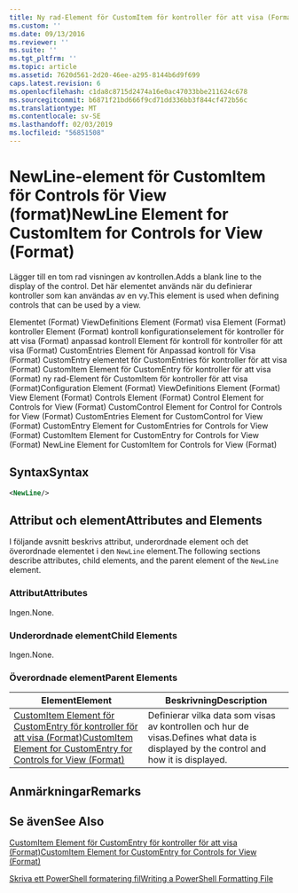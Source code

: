 ```yaml
---
title: Ny rad-Element för CustomItem för kontroller för att visa (Format) | Microsoft Docs
ms.custom: ''
ms.date: 09/13/2016
ms.reviewer: ''
ms.suite: ''
ms.tgt_pltfrm: ''
ms.topic: article
ms.assetid: 7620d561-2d20-46ee-a295-8144b6d9f699
caps.latest.revision: 6
ms.openlocfilehash: c1da8c8715d2474a16e0ac47033bbe211624c678
ms.sourcegitcommit: b6871f21bd666f9cd71dd336bb3f844cf472b56c
ms.translationtype: MT
ms.contentlocale: sv-SE
ms.lasthandoff: 02/03/2019
ms.locfileid: "56851508"
---
```

# <a name="newline-element-for-customitem-for-controls-for-view-format"></a><span data-ttu-id="44160-102">NewLine-element för CustomItem för Controls för View (format)</span><span class="sxs-lookup"><span data-stu-id="44160-102">NewLine Element for CustomItem for Controls for View (Format)</span></span>

<span data-ttu-id="44160-103">Lägger till en tom rad visningen av kontrollen.</span><span class="sxs-lookup"><span data-stu-id="44160-103">Adds a blank line to the display of the control.</span></span> <span data-ttu-id="44160-104">Det här elementet används när du definierar kontroller som kan användas av en vy.</span><span class="sxs-lookup"><span data-stu-id="44160-104">This element is used when defining controls that can be used by a view.</span></span>

<span data-ttu-id="44160-105">Elementet (Format) ViewDefinitions Element (Format) visa Element (Format) kontroller Element (Format) kontroll konfigurationselement för kontroller för att visa (Format) anpassad kontroll Element för kontroll för kontroller för att visa (Format) CustomEntries Element för Anpassad kontroll för Visa (Format) CustomEntry elementet för CustomEntries för kontroller för att visa (Format) CustomItem Element för CustomEntry för kontroller för att visa (Format) ny rad-Element för CustomItem för kontroller för att visa (Format)</span><span class="sxs-lookup"><span data-stu-id="44160-105">Configuration Element (Format) ViewDefinitions Element (Format) View Element (Format) Controls Element (Format) Control Element for Controls for View (Format) CustomControl Element for Control for Controls for View (Format) CustomEntries Element for CustomControl for View (Format) CustomEntry Element for CustomEntries for Controls for View (Format) CustomItem Element for CustomEntry for Controls for View (Format) NewLine Element for CustomItem for Controls for View (Format)</span></span>

## <a name="syntax"></a><span data-ttu-id="44160-106">Syntax</span><span class="sxs-lookup"><span data-stu-id="44160-106">Syntax</span></span>

```xml
<NewLine/>
```

## <a name="attributes-and-elements"></a><span data-ttu-id="44160-107">Attribut och element</span><span class="sxs-lookup"><span data-stu-id="44160-107">Attributes and Elements</span></span>

<span data-ttu-id="44160-108">I följande avsnitt beskrivs attribut, underordnade element och det överordnade elementet i den `NewLine` element.</span><span class="sxs-lookup"><span data-stu-id="44160-108">The following sections describe attributes, child elements, and the parent element of the `NewLine` element.</span></span>

### <a name="attributes"></a><span data-ttu-id="44160-109">Attribut</span><span class="sxs-lookup"><span data-stu-id="44160-109">Attributes</span></span>

<span data-ttu-id="44160-110">Ingen.</span><span class="sxs-lookup"><span data-stu-id="44160-110">None.</span></span>

### <a name="child-elements"></a><span data-ttu-id="44160-111">Underordnade element</span><span class="sxs-lookup"><span data-stu-id="44160-111">Child Elements</span></span>

<span data-ttu-id="44160-112">Ingen.</span><span class="sxs-lookup"><span data-stu-id="44160-112">None.</span></span>

### <a name="parent-elements"></a><span data-ttu-id="44160-113">Överordnade element</span><span class="sxs-lookup"><span data-stu-id="44160-113">Parent Elements</span></span>

|<span data-ttu-id="44160-114">Element</span><span class="sxs-lookup"><span data-stu-id="44160-114">Element</span></span>|<span data-ttu-id="44160-115">Beskrivning</span><span class="sxs-lookup"><span data-stu-id="44160-115">Description</span></span>|
|-------------|-----------------|
|[<span data-ttu-id="44160-116">CustomItem Element för CustomEntry för kontroller för att visa (Format)</span><span class="sxs-lookup"><span data-stu-id="44160-116">CustomItem Element for CustomEntry for Controls for View (Format)</span></span>](./customitem-element-for-customentry-for-controls-for-view-format.md)|<span data-ttu-id="44160-117">Definierar vilka data som visas av kontrollen och hur de visas.</span><span class="sxs-lookup"><span data-stu-id="44160-117">Defines what data is displayed by the control and how it is displayed.</span></span>|

## <a name="remarks"></a><span data-ttu-id="44160-118">Anmärkningar</span><span class="sxs-lookup"><span data-stu-id="44160-118">Remarks</span></span>

## <a name="see-also"></a><span data-ttu-id="44160-119">Se även</span><span class="sxs-lookup"><span data-stu-id="44160-119">See Also</span></span>

[<span data-ttu-id="44160-120">CustomItem Element för CustomEntry för kontroller för att visa (Format)</span><span class="sxs-lookup"><span data-stu-id="44160-120">CustomItem Element for CustomEntry for Controls for View (Format)</span></span>](./customitem-element-for-customentry-for-controls-for-view-format.md)

[<span data-ttu-id="44160-121">Skriva ett PowerShell formatering fil</span><span class="sxs-lookup"><span data-stu-id="44160-121">Writing a PowerShell Formatting File</span></span>](./writing-a-powershell-formatting-file.md)
